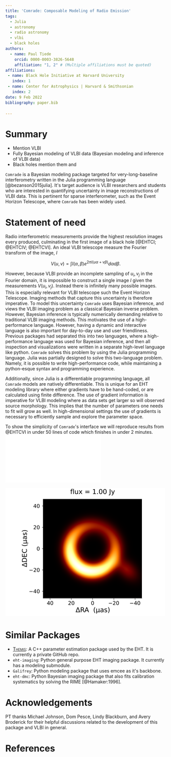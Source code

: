 ```yaml
---
title: 'Comrade: Composable Modeling of Radio Emission'
tags:
  - Julia
  - astronomy
  - radio astronomy
  - vlbi
  - black holes
authors:
  - name: Paul Tiede
    orcid: 0000-0003-3826-5648
    affiliation: "1, 2" # (Multiple affiliations must be quoted)
affiliations:
 - name: Black Hole Initiative at Harvard University
   index: 1
 - name: Center for Astrophysics | Harvard & Smithsonian
   index: 2
date: 9 Feb 2022
bibliography: paper.bib

---
```


# Summary

- Mention VLBI
- Fully Bayesian modeling of VLBI data (Bayesian modeling and inference of VLBI data)
- Black holes mention them and 

`Comrade` is a Bayesian modeling package targeted for very-long-baseline interferometry written in the Julia programming language [@bezanson2015julia]. It's target audience is VLBI researchers and students who are interested in quantifying uncertainty in image reconstructions of VLBI data.
This is pertinent for sparse interferometer, such as the Event Horizon Telescope, where `Comrade` has been widely used.

# Statement of need

Radio interferometric measurements provide the highest resolution images every produced, culminating in the first image of a black hole [@EHTCI; @EHTCIV; @EHTCVI].
An ideal VLBI telescope measure the Fourier transform of the image, $I$

$$
V(u,v) = \int I(\alpha, \beta) e^{2\pi i (u\alpha + v\beta)}d\alpha d\beta.
$$

However, because VLBI provide an incomplete sampling of $u_i, v_j$ in the Fourier domain, it is impossible to construct a single image $I$ given the measurements $V(u_i, v_j)$. Instead there is infinitely many possible images. This is especially relevant for VLBI telescope such the Event Horizon Telescope. Imaging methods that capture this uncertainty is therefore imperative. To model this uncertainty `Comrade` uses Bayesian inference, and views the VLBI imaging problem as a classical Bayesian inverse problem. However, Bayesian inference is typically numerically demanding relative to traditional VLBI imaging methods. This motivates the use of a high-performance language. However, having a dynamic and interactive language is also important for day-to-day use and user friendliness. Previous packages had separated this into two languages, where a high-performance language was used for Bayesian inference, and then all inspection and visualizations were written in a separate high-level language like python. `Comrade` solves this problem by using the Julia programming language. Julia was partially designed to solve this two-language problem. Namely, it is possible to write high-performance code, while maintaining a python-esque syntax and programming experience.

Additionally, since Julia is a differentiable programming language, all `Comrade` models are natively differentiable. This is unique for an EHT modeling library where either gradients have to be hand-coded, or are calculated using finite difference. The use of gradient information is imperative for VLBI modeling where as data sets get larger so will observed source morphology. This implies that the number of parameters one needs to fit will grow as well. In high-dimensional settings the use of gradients is necessary to efficiently sample and explore the parameter space.

To show the simplicity of `Comrade`'s interface we will reproduce results from @EHTCVI in under 50 lines of code which finishes in under 2 minutes.
![](code.pdf)

![Image of M 87 from `Comrade`](blackhole.png)


# Similar Packages

- [<span style="font-variant:small-caps;">Themis</span>](themis): A C++ parameter estimation package used by the EHT. It is currently a private GitHub repo. 
- `eht-imaging`: Python general purpose EHT imaging package. It currently has a modeling submodule.
- `Galifrey`: Python modeling package that uses emcee as it's backbone.
- `eht-dmc`: Python Bayesian imaging package that also fits calibration systematics by solving the RIME [@Hamaker:1996].

# Acknowledgements

PT thanks Michael Johnson, Dom Pesce, Lindy Blackburn, and Avery Broderick for their helpful discussions related to the development of this package and VLBI in general.

# References